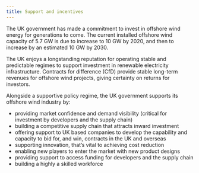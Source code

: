 ```yaml
---
title: Support and incentives 
---
```


The UK government has made a commitment to invest in offshore wind energy for generations to come. The current installed offshore wind capacity of 5.7 GW is due to increase to 10 GW by 2020, and then to increase by an estimated 10 GW by 2030.  

The UK enjoys a longstanding reputation for operating stable and predictable regimes to support investment in renewable electricity infrastructure. Contracts for difference (CfD) provide stable long-term revenues for offshore wind projects, giving certainty on returns for investors.
 
Alongside a supportive policy regime, the UK government supports its offshore wind industry by:

- providing market confidence and demand visibility (critical for investment by developers and the supply chain)
- building a competitive supply chain that attracts inward investment
- offering support to UK based companies to develop the capability and capacity to bid for, and win, contracts in the UK and overseas
- supporting innovation, that’s vital to achieving cost reduction
- enabling new players to enter the market with new product designs
- providing support to access funding for developers and the supply chain
- building a highly a skilled workforce

